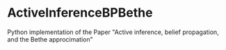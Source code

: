 # ActiveInferenceBPBethe
Python implementation of the Paper "Active inference, belief propagation, and the Bethe approcimation"
